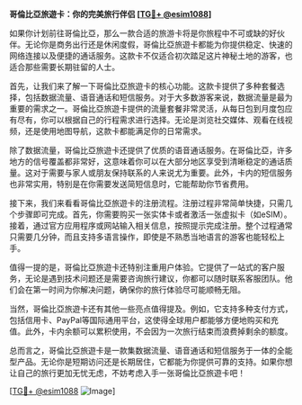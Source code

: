 **哥倫比亞旅遊卡：你的完美旅行伴侣 [[TG💪+ @esim1088](https://t.me/s/esim1088)]**

如果你计划前往哥倫比亞，那么一款合适的旅游卡将是你旅程中不可或缺的好伙伴。无论你是商务出行还是休闲度假，哥倫比亞旅遊卡都能为你提供稳定、快速的网络连接以及便捷的通话服务。这款卡不仅适合初次踏足这片神秘土地的游客，也适合那些需要长期驻留的人士。

首先，让我们来了解一下哥倫比亞旅遊卡的核心功能。这款卡提供了多种套餐选择，包括数据流量、语音通话和短信服务。对于大多数游客来说，数据流量是最为重要的需求之一。哥倫比亞旅遊卡提供的流量套餐非常灵活，从每日包到月度包应有尽有，你可以根据自己的行程需求进行选择。无论是浏览社交媒体、观看在线视频，还是使用地图导航，这款卡都能满足你的日常需求。

除了数据流量，哥倫比亞旅遊卡还提供了优质的语音通话服务。在哥倫比亞，许多地方的信号覆盖都非常好，这意味着你可以在大部分地区享受到清晰稳定的通话质量。这对于需要与家人或朋友保持联系的人来说尤为重要。此外，卡内的短信服务也非常实用，特别是在你需要发送简短信息时，它能帮助你节省费用。

接下来，我们来看看哥倫比亞旅遊卡的注册流程。注册过程非常简单快捷，只需几个步骤即可完成。首先，你需要购买一张实体卡或者激活一张虚拟卡（如eSIM）。接着，通过官方应用程序或网站输入相关信息，按照提示完成注册。整个过程通常只需要几分钟，而且支持多语言操作，即使是不熟悉当地语言的游客也能轻松上手。

值得一提的是，哥倫比亞旅遊卡还特别注重用户体验。它提供了一站式的客户服务，无论是遇到技术问题还是需要咨询旅行建议，你都可以随时联系客服团队。他们会在第一时间为你解决问题，确保你的旅行体验尽可能顺畅无阻。

当然，哥倫比亞旅遊卡还有其他一些亮点值得提及。例如，它支持多种支付方式，包括信用卡、PayPal等国际通用平台，这使得全球用户都能够方便地购买和充值。此外，卡内余额可以累积使用，不会因为一次旅行结束而浪费掉剩余的额度。

总而言之，哥倫比亞旅遊卡是一款集数据流量、语音通话和短信服务于一体的全能型产品。无论你是短期访问还是长期居住，它都能为你提供可靠的支持。如果你想让自己的旅行更加无忧无虑，不妨考虑入手一张哥倫比亞旅遊卡吧！

[[TG💪+ @esim1088](https://t.me/s/esim1088) ![Image](https://i.postimg.cc/4NQfJmqS/Snipaste-2025-05-13-00-14-12.png)]